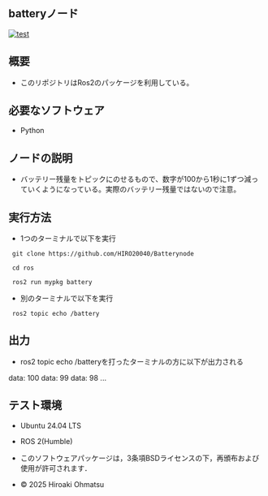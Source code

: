 ## batteryノード
[![test](https://github.com/HIRO20040/ros/actions/workflows/test.yml/badge.svg)](https://github.com/HIRO20040/ros/actions/workflows/test.yml)

## 概要
- このリポジトリはRos2のパッケージを利用している。

## 必要なソフトウェア
- Python


## ノードの説明
- バッテリー残量をトピックにのせるもので、数字が100から1秒に1ずつ減っていくようになっている。実際のバッテリー残量ではないので注意。

## 実行方法
- 1つのターミナルで以下を実行
```
 git clone https://github.com/HIRO20040/Batterynode
```
``` 
 cd ros
```
```
 ros2 run mypkg battery
```

- 別のターミナルで以下を実行
```
 ros2 topic echo /battery
```

## 出力
- ros2 topic echo /batteryを打ったターミナルの方に以下が出力される

data: 100
data: 99
data: 98
...

## テスト環境
- Ubuntu 24.04 LTS
- ROS 2(Humble)









- このソフトウェアパッケージは，3条項BSDライセンスの下，再頒布および使用が許可されます．

- © 2025 Hiroaki Ohmatsu

